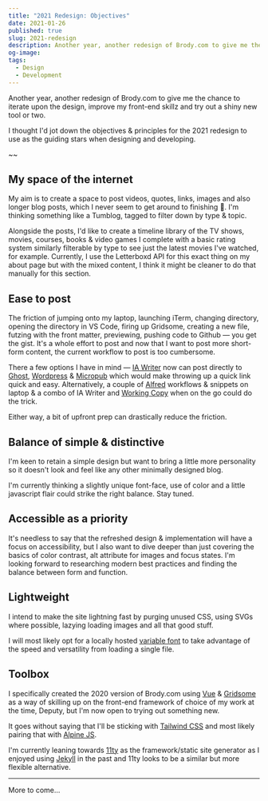 ```yaml
---
title: "2021 Redesign: Objectives"
date: 2021-01-26
published: true
slug: 2021-redesign
description: Another year, another redesign of Brody.com to give me the chance to iterate upon the design, improve my front-end skillz and try out a shiny new tool or two.
og-image:
tags:
  - Design
  - Development
---
```


Another year, another redesign of Brody.com to give me the chance to iterate upon the design, improve my front-end skillz and try out a shiny new tool or two.

I thought I'd jot down the objectives & principles for the 2021 redesign to use as the guiding stars when designing and developing.

~~

## My space of the internet

My aim is to create a space to post videos, quotes, links, images and also longer blog posts, which I never seem to get around to finishing 😬. I'm thinking something like a Tumblog, tagged to filter down by type & topic.

Alongside the posts, I'd like to create a timeline library of the TV shows, movies, courses, books & video games I complete with a basic rating system similarly filterable by type to see just the latest movies I've watched, for example. Currently, I use the Letterboxd API for this exact thing on my about page but with the mixed content, I think it might be cleaner to do that manually for this section.

## Ease to post

The friction of jumping onto my laptop, launching iTerm, changing directory, opening the directory in VS Code, firing up Gridsome, creating a new file, futzing with the front matter, previewing, pushing code to Github — you get the gist. It's a whole effort to post and now that I want to post more short-form content, the current workflow to post is too cumbersome.

There a few options I have in mind — [IA Writer](https://ia.net/writer) now can post directly to [Ghost](https://ghost.org/docs/jamstack/), [Wordpress](https://www.smashingmagazine.com/2018/10/headless-wordpress-decoupled/) & [Micropub](https://indieweb.org/Micropub) which would make throwing up a quick link quick and easy. Alternatively, a couple of [Alfred](https://www.alfredapp.com/) workflows & snippets on laptop & a combo of IA Writer and [Working Copy](https://workingcopy.app/) when on the go could do the trick.

Either way, a bit of upfront prep can drastically reduce the friction.

## Balance of simple & distinctive

I'm keen to retain a simple design but want to bring a little more personality so it doesn't look and feel like any other minimally designed blog.

I'm currently thinking a slightly unique font-face, use of color and a little javascript flair could strike the right balance. Stay tuned.

## Accessible as a priority

It's needless to say that the refreshed design & implementation will have a focus on accessibility, but I also want to dive deeper than just covering the basics of color contrast, alt attribute for images and focus states. I'm looking forward to researching modern best practices and finding the balance between form and function.

## Lightweight

I intend to make the site lightning fast by purging unused CSS, using SVGs where possible, lazying loading images and all that good stuff.

I will most likely opt for a locally hosted [variable font](https://v-fonts.com/) to take advantage of the speed and versatility from loading a single file.

## Toolbox

I specifically created the 2020 version of Brody.com using [Vue](https://vuejs.org/) & [Gridsome](https://gridsome.org/) as a way of skilling up on the front-end framework of choice of my work at the time, Deputy, but I'm now open to trying out something new.

It goes without saying that I'll be sticking with [Tailwind CSS](https://tailwindcss.com/) and most likely pairing that with [Alpine JS](https://github.com/alpinejs/alpine).

I'm currently leaning towards [11ty](https://www.11ty.dev/) as the framework/static site generator as I enjoyed using [Jekyll](https://jekyllrb.com/) in the past and 11ty looks to be a similar but more flexible alternative.

---

More to come...
